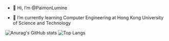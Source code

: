 - 👋 Hi, I’m @PaimonLumine

- 🌱 I’m currently learning Computer Engineering at Hong Kong University of Science and Technology

<!---
PaimonLumine/PaimonLumine is a ✨ special ✨ repository because its `README.md` (this file) appears on your GitHub profile.
You can click the Preview link to take a look at your changes.
--->

![Anurag's GitHub stats](https://github-readme-stats-five-beryl-26.vercel.app/api?username=paimonlumine)
![Top Langs](https://github-readme-stats-five-beryl-26.vercel.app/api/top-langs/?username=paimonlumine)
